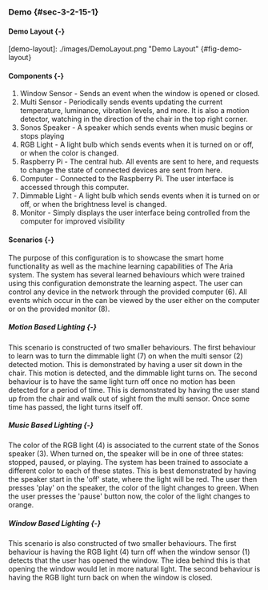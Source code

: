 ### Demo {#sec-3-2-15-1}

#### Demo Layout {-}

[demo-layout]: ./images/DemoLayout.png "Demo Layout" {#fig-demo-layout}

#### Components {-}

1) Window Sensor - Sends an event when the window is opened or closed.
2) Multi Sensor - Periodically sends events updating the current temperature, luminance, vibration
levels, and more. It is also a motion detector, watching in the direction of the chair in the top
right corner.
3) Sonos Speaker - A speaker which sends events when music begins or stops playing
4) RGB Light - A light bulb which sends events when it is turned on or off, or when the color is
changed.
5) Raspberry Pi - The central hub. All events are sent to here, and requests to change the state of
connected devices are sent from here.
6) Computer - Connected to the Raspberry Pi. The user interface is accessed through this computer.
7) Dimmable Light - A light bulb which sends events when it is turned on or off, or when the 
brightness level is changed.
8) Monitor - Simply displays the user interface being controlled from the computer for improved
visibility

#### Scenarios {-}

The purpose of this configuration is to showcase the smart home functionality as well as the machine
learning capabilities of The Aria system. The system has several learned behaviours which were 
trained using this configuration demonstrate the learning aspect. The user can control any device in
 the network through the provided computer (6). All events which occur in the can be viewed by the 
 user either on the computer or on the provided monitor (8).

##### Motion Based Lighting {-}

This scenario is constructed of two smaller behaviours. The first behaviour to learn was to turn the
dimmable light (7) on when the multi sensor (2) detected motion. This is demonstrated by having a 
user sit down in the chair. This motion is detected, and the dimmable light turns on. The second 
behaviour is to have the same light turn off once no motion has been detected for a period of time.
This is demonstrated by having the user stand up from the chair and walk out of sight from the multi
sensor. Once some time has passed, the light turns itself off. 

##### Music Based Lighting {-}

The color of the RGB light (4) is associated to the current state of the Sonos speaker (3). When 
turned on, the speaker will be in one of three states: stopped, paused, or playing. The system has
 been trained to associate a different color to each of these states. This is best demonstrated by 
 having the  speaker start in the 'off' state, where the light will be red. The user then presses 
 'play' on the speaker, the color of the light changes to green. When the user presses the 'pause'
button now, the color of the light changes to orange.

##### Window Based Lighting {-}

This scenario is also constructed of two smaller behaviours. The first behaviour is having the RGB 
light (4) turn off when the window sensor (1) detects that the user has opened the window. The idea 
behind this is that opening the window would let in more natural light. The second behaviour is 
having the RGB light turn back on when the window is closed.
